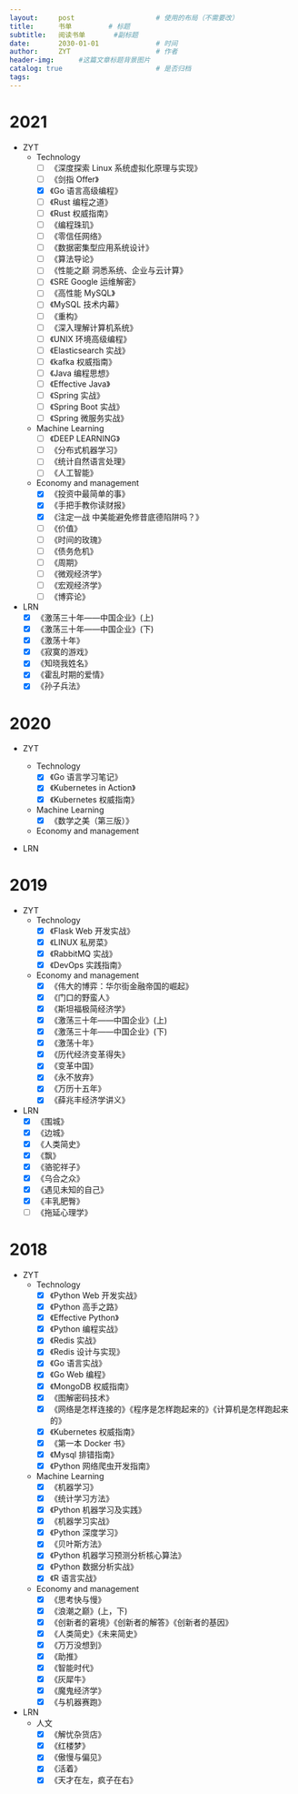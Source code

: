 ```yaml
---
layout:     post                    # 使用的布局（不需要改）
title:      书单         # 标题 
subtitle:   阅读书单       #副标题
date:       2030-01-01              # 时间
author:     ZYT                     # 作者
header-img:      #这篇文章标题背景图片
catalog: true                       # 是否归档
tags:
---
```


# 2021

- ZYT
    - Technology
        - [ ] 《深度探索 Linux 系统虚拟化原理与实现》
        - [ ] 《剑指 Offer》
        - [x] 《Go 语言高级编程》
        - [ ] 《Rust 编程之道》
        - [ ] 《Rust 权威指南》
        - [ ] 《编程珠玑》
        - [ ] 《零信任网络》
        - [ ] 《数据密集型应用系统设计》
        - [ ] 《算法导论》
        - [ ] 《性能之巅 洞悉系统、企业与云计算》
        - [ ] 《SRE Google 运维解密》
        - [ ] 《高性能 MySQL》
        - [ ] 《MySQL 技术内幕》
        - [ ] 《重构》
        - [ ] 《深入理解计算机系统》
        - [ ] 《UNIX 环境高级编程》
        - [ ] 《Elasticsearch 实战》
        - [ ] 《kafka 权威指南》
        - [ ] 《Java 编程思想》
        - [ ] 《Effective Java》
        - [ ] 《Spring 实战》
        - [ ] 《Spring Boot 实战》
        - [ ] 《Spring 微服务实战》

    - Machine Learning
        - [ ] 《DEEP LEARNING》
        - [ ] 《分布式机器学习》
        - [ ] 《统计自然语言处理》
        - [ ] 《人工智能》
    
    - Economy and management
        - [x] 《投资中最简单的事》
        - [x] 《手把手教你读财报》
        - [x] 《注定一战 中美能避免修昔底德陷阱吗？》
        - [ ] 《价值》
        - [ ] 《时间的玫瑰》  
        - [ ] 《债务危机》
        - [ ] 《周期》
        - [ ] 《微观经济学》
        - [ ] 《宏观经济学》
        - [ ] 《博弈论》

- LRN
    - [x] 《激荡三十年——中国企业》(上)
    - [x] 《激荡三十年——中国企业》(下)
    - [x] 《激荡十年》
    - [x] 《寂寞的游戏》
    - [x] 《知晓我姓名》
    - [x] 《霍乱时期的爱情》
    - [x] 《孙子兵法》

# 2020

- ZYT
    - Technology
        - [x] 《Go 语言学习笔记》
        - [x] 《Kubernetes in Action》
        - [x] 《Kubernetes 权威指南》

    - Machine Learning
        - [x] 《数学之美（第三版）》

    - Economy and management

- LRN

# 2019

- ZYT
    - Technology
        - [x] 《Flask Web 开发实战》
        - [x] 《LINUX 私房菜》
        - [x] 《RabbitMQ 实战》
        - [x] 《DevOps 实践指南》

    - Economy and management
        - [x] 《伟大的博弈：华尔街金融帝国的崛起》
        - [x] 《门口的野蛮人》
        - [x] 《斯坦福极简经济学》
        - [x] 《激荡三十年——中国企业》(上)
        - [x] 《激荡三十年——中国企业》(下)
        - [x] 《激荡十年》
        - [x] 《历代经济变革得失》
        - [x] 《变革中国》
        - [x] 《永不放弃》
        - [x] 《万历十五年》
        - [x] 《薛兆丰经济学讲义》

- LRN
    - [x] 《围城》
    - [x] 《边城》
    - [x] 《人类简史》
    - [x] 《飘》
    - [x] 《骆驼祥子》
    - [x] 《乌合之众》
    - [x] 《遇见未知的自己》
    - [x] 《丰乳肥臀》
    - [ ] 《拖延心理学》

# 2018

- ZYT
    - Technology
        - [x] 《Python Web 开发实战》
        - [x] 《Python 高手之路》
        - [x] 《Effective Python》
        - [x] 《Python 编程实战》
        - [x] 《Redis 实战》
        - [x] 《Redis 设计与实现》
        - [x] 《Go 语言实战》
        - [x] 《Go Web 编程》
        - [x] 《MongoDB 权威指南》
        - [x] 《图解密码技术》
        - [x] 《网络是怎样连接的》《程序是怎样跑起来的》《计算机是怎样跑起来的》
        - [x] 《Kubernetes 权威指南》
        - [x] 《第一本 Docker 书》
        - [x] 《Mysql 排错指南》
        - [x] 《Python 网络爬虫开发指南》

    - Machine Learning
        - [x] 《机器学习》
        - [x] 《统计学习方法》
        - [x] 《Python 机器学习及实践》
        - [x] 《机器学习实战》
        - [x] 《Python 深度学习》
        - [x] 《贝叶斯方法》
        - [x] 《Python 机器学习预测分析核心算法》
        - [x] 《Python 数据分析实战》
        - [x] 《R 语言实战》
    
    - Economy and management
        - [x] 《思考快与慢》
        - [x] 《浪潮之巅》(上，下)
        - [x] 《创新者的窘境》《创新者的解答》《创新者的基因》
        - [x] 《人类简史》《未来简史》
        - [x] 《万万没想到》
        - [x] 《助推》
        - [x] 《智能时代》
        - [x] 《灰犀牛》
        - [x] 《魔鬼经济学》
        - [x] 《与机器赛跑》

- LRN
    - 人文
        - [x] 《解忧杂货店》
        - [x] 《红楼梦》
        - [x] 《傲慢与偏见》
        - [x] 《活着》
        - [x] 《天才在左，疯子在右》
